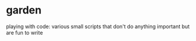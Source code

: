 garden
======

playing with code: various small scripts that don't do anything important but are fun to write
